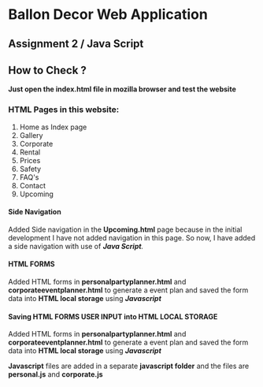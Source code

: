 # Ballon Decor Web Application

## Assignment 2 / Java Script

## How to Check ?

**Just open the index.html file in mozilla browser and test the website**

### HTML Pages in this website:
1. Home as Index page
2. Gallery
3. Corporate
4. Rental
5. Prices
6. Safety
7. FAQ's
8. Contact
9. Upcoming

#### Side Navigation
Added Side navigation in the **Upcoming.html** page because in the initial development I have not added navigation in this page. So now, I have added a side navigation with use of ***Java Script**.*

#### HTML FORMS
Added HTML forms in **personalpartyplanner.html** and **corporateeventplanner.html** to generate a event plan and saved the form data into  **HTML local storage** using ***Javascript***

#### Saving HTML FORMS USER INPUT into HTML LOCAL STORAGE
Added HTML forms in **personalpartyplanner.html** and **corporateeventplanner.html** to generate a event plan and saved the form data into  **HTML local storage** using ***Javascript***

**Javascript** files are added in a separate **javascript folder** and the files are **personal.js** and **corporate.js**